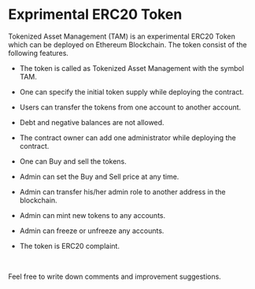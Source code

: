 # Exprimental ERC20 Token

Tokenized Asset Management (TAM) is an experimental ERC20 Token which can be deployed
on Ethereum Blockchain. The token consist of the following features.

- The token is called as Tokenized Asset Management
  with the symbol TAM.

- One can specify the initial token supply while deploying the contract.

- Users can transfer the tokens from one account to another account.

- Debt and negative balances are not allowed.

- The contract owner can add one administrator while deploying the contract.

- One can Buy and sell the tokens.

- Admin can set the Buy and Sell price at any time.

- Admin can transfer his/her admin role to another address in the blockchain.

- Admin can mint new tokens to any accounts.

- Admin can freeze or unfreeze any accounts.

- The token is ERC20 complaint.


<br>

Feel free to write down comments and improvement suggestions.